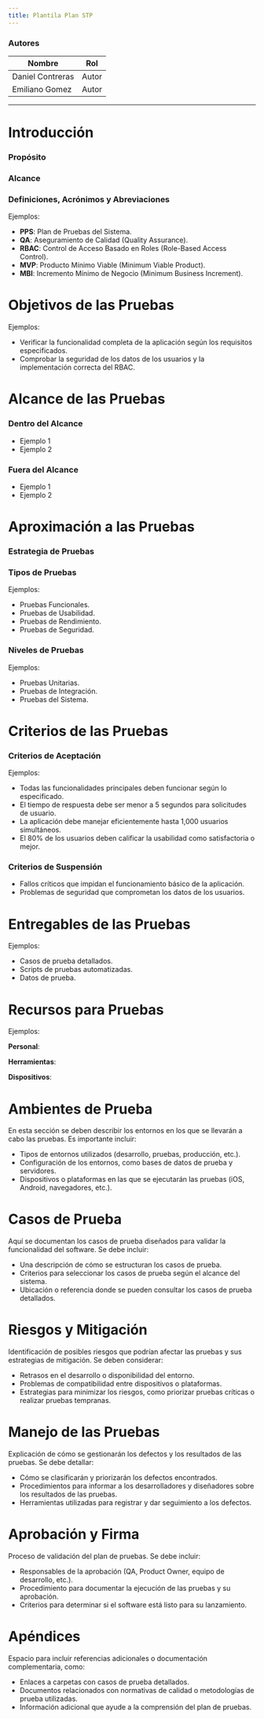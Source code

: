```yaml
---
title: Plantila Plan STP
---
```


### Autores

| Nombre           | Rol   |
| ---------------- | ----- |
| Daniel Contreras | Autor |
| Emiliano Gomez   | Autor |

---

# Introducción

### Propósito

### Alcance

### Definiciones, Acrónimos y Abreviaciones

Ejemplos:

- **PPS**: Plan de Pruebas del Sistema.
- **QA**: Aseguramiento de Calidad (Quality Assurance).
- **RBAC**: Control de Acceso Basado en Roles (Role-Based Access Control).
- **MVP**: Producto Mínimo Viable (Minimum Viable Product).
- **MBI**: Incremento Mínimo de Negocio (Minimum Business Increment).

# Objetivos de las Pruebas

Ejemplos:

- Verificar la funcionalidad completa de la aplicación según los requisitos especificados.
- Comprobar la seguridad de los datos de los usuarios y la implementación correcta del RBAC.

# Alcance de las Pruebas

### Dentro del Alcance

- Ejemplo 1
- Ejemplo 2

### Fuera del Alcance

- Ejemplo 1
- Ejemplo 2

# Aproximación a las Pruebas

### Estrategia de Pruebas

### Tipos de Pruebas

Ejemplos:

- Pruebas Funcionales.
- Pruebas de Usabilidad.
- Pruebas de Rendimiento.
- Pruebas de Seguridad.

### Niveles de Pruebas

Ejemplos:

- Pruebas Unitarias.
- Pruebas de Integración.
- Pruebas del Sistema.

# Criterios de las Pruebas

### Criterios de Aceptación

Ejemplos:

- Todas las funcionalidades principales deben funcionar según lo especificado.
- El tiempo de respuesta debe ser menor a 5 segundos para solicitudes de usuario.
- La aplicación debe manejar eficientemente hasta 1,000 usuarios simultáneos.
- El 80% de los usuarios deben calificar la usabilidad como satisfactoria o mejor.

### Criterios de Suspensión

- Fallos críticos que impidan el funcionamiento básico de la aplicación.
- Problemas de seguridad que comprometan los datos de los usuarios.

# Entregables de las Pruebas

Ejemplos:

- Casos de prueba detallados.
- Scripts de pruebas automatizadas.
- Datos de prueba.

# Recursos para Pruebas

Ejemplos:

**Personal**:

**Herramientas**:

**Dispositivos**:

# Ambientes de Prueba

En esta sección se deben describir los entornos en los que se llevarán a cabo las pruebas. Es importante incluir:

- Tipos de entornos utilizados (desarrollo, pruebas, producción, etc.).
- Configuración de los entornos, como bases de datos de prueba y servidores.
- Dispositivos o plataformas en las que se ejecutarán las pruebas (iOS, Android, navegadores, etc.).

# Casos de Prueba

Aquí se documentan los casos de prueba diseñados para validar la funcionalidad del software. Se debe incluir:

- Una descripción de cómo se estructuran los casos de prueba.
- Criterios para seleccionar los casos de prueba según el alcance del sistema.
- Ubicación o referencia donde se pueden consultar los casos de prueba detallados.

# Riesgos y Mitigación

Identificación de posibles riesgos que podrían afectar las pruebas y sus estrategias de mitigación. Se deben considerar:

- Retrasos en el desarrollo o disponibilidad del entorno.
- Problemas de compatibilidad entre dispositivos o plataformas.
- Estrategias para minimizar los riesgos, como priorizar pruebas críticas o realizar pruebas tempranas.

# Manejo de las Pruebas

Explicación de cómo se gestionarán los defectos y los resultados de las pruebas. Se debe detallar:

- Cómo se clasificarán y priorizarán los defectos encontrados.
- Procedimientos para informar a los desarrolladores y diseñadores sobre los resultados de las pruebas.
- Herramientas utilizadas para registrar y dar seguimiento a los defectos.

# Aprobación y Firma

Proceso de validación del plan de pruebas. Se debe incluir:

- Responsables de la aprobación (QA, Product Owner, equipo de desarrollo, etc.).
- Procedimiento para documentar la ejecución de las pruebas y su aprobación.
- Criterios para determinar si el software está listo para su lanzamiento.

# Apéndices

Espacio para incluir referencias adicionales o documentación complementaria, como:

- Enlaces a carpetas con casos de prueba detallados.
- Documentos relacionados con normativas de calidad o metodologías de prueba utilizadas.
- Información adicional que ayude a la comprensión del plan de pruebas.
